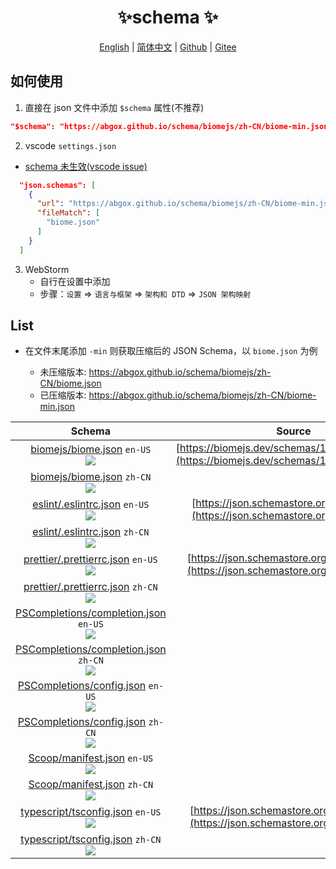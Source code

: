 <p align="center">
    <h1 align="center">✨schema ✨</h1>
</p>
<p align="center">
    <a href="README.md">English</a> |
    <a href="README-CN.md">简体中文</a> |
    <a href="https://github.com/abgox/schema">Github</a> |
    <a href="https://gitee.com/abgox/schema">Gitee</a>
</p>

## 如何使用

1. 直接在 json 文件中添加 `$schema` 属性(不推荐)

```json
"$schema": "https://abgox.github.io/schema/biomejs/zh-CN/biome-min.json",
```

2. vscode `settings.json`

- [schema 未生效(vscode issue)](https://github.com/microsoft/vscode/issues/219855)

```json
  "json.schemas": [
    {
      "url": "https://abgox.github.io/schema/biomejs/zh-CN/biome-min.json",
      "fileMatch": [
        "biome.json"
      ]
    }
  ]
```

3. WebStorm
   - 自行在设置中添加
   - 步骤：`设置` => `语言与框架` => `架构和 DTD` => `JSON 架构映射`

## List

- 在文件末尾添加 `-min` 则获取压缩后的 JSON Schema，以 `biome.json` 为例

  - 未压缩版本: https://abgox.github.io/schema/biomejs/zh-CN/biome.json
  - 已压缩版本: https://abgox.github.io/schema/biomejs/zh-CN/biome-min.json

<!-- prettier-ignore-start -->
|Schema|Source|
|:-:|:-:|
|[biomejs/biome.json](https://abgox.github.io/schema/biomejs/en-US/biome.json '点击获取未压缩版本') `en-US`<br><a href="https://abgox.github.io/schema/biomejs/en-US/biome-min.json" title="点击获取压缩版本"><img src="https://img.shields.io/badge/-点我获取压缩版本-blue" />|[https://biomejs.dev/schemas/1.8.3/schema.json](https://biomejs.dev/schemas/1.8.3/schema.json)|
|[biomejs/biome.json](https://abgox.github.io/schema/biomejs/zh-CN/biome.json '点击获取未压缩版本') `zh-CN`<br><a href="https://abgox.github.io/schema/biomejs/zh-CN/biome-min.json" title="点击获取压缩版本"><img src="https://img.shields.io/badge/-点我获取压缩版本-blue" />|
|[eslint/.eslintrc.json](https://abgox.github.io/schema/eslint/en-US/.eslintrc.json '点击获取未压缩版本') `en-US`<br><a href="https://abgox.github.io/schema/eslint/en-US/.eslintrc-min.json" title="点击获取压缩版本"><img src="https://img.shields.io/badge/-点我获取压缩版本-blue" />|[https://json.schemastore.org/eslintrc.json](https://json.schemastore.org/eslintrc.json)|
|[eslint/.eslintrc.json](https://abgox.github.io/schema/eslint/zh-CN/.eslintrc.json '点击获取未压缩版本') `zh-CN`<br><a href="https://abgox.github.io/schema/eslint/zh-CN/.eslintrc-min.json" title="点击获取压缩版本"><img src="https://img.shields.io/badge/-点我获取压缩版本-blue" />|
|[prettier/.prettierrc.json](https://abgox.github.io/schema/prettier/en-US/.prettierrc.json '点击获取未压缩版本') `en-US`<br><a href="https://abgox.github.io/schema/prettier/en-US/.prettierrc-min.json" title="点击获取压缩版本"><img src="https://img.shields.io/badge/-点我获取压缩版本-blue" />|[https://json.schemastore.org/prettierrc.json](https://json.schemastore.org/prettierrc.json)|
|[prettier/.prettierrc.json](https://abgox.github.io/schema/prettier/zh-CN/.prettierrc.json '点击获取未压缩版本') `zh-CN`<br><a href="https://abgox.github.io/schema/prettier/zh-CN/.prettierrc-min.json" title="点击获取压缩版本"><img src="https://img.shields.io/badge/-点我获取压缩版本-blue" />|
|[PSCompletions/completion.json](https://abgox.github.io/schema/PSCompletions/en-US/completion.json '点击获取未压缩版本') `en-US`<br><a href="https://abgox.github.io/schema/PSCompletions/en-US/completion-min.json" title="点击获取压缩版本"><img src="https://img.shields.io/badge/-点我获取压缩版本-blue" />||
|[PSCompletions/completion.json](https://abgox.github.io/schema/PSCompletions/zh-CN/completion.json '点击获取未压缩版本') `zh-CN`<br><a href="https://abgox.github.io/schema/PSCompletions/zh-CN/completion-min.json" title="点击获取压缩版本"><img src="https://img.shields.io/badge/-点我获取压缩版本-blue" />|
|[PSCompletions/config.json](https://abgox.github.io/schema/PSCompletions/en-US/config.json '点击获取未压缩版本') `en-US`<br><a href="https://abgox.github.io/schema/PSCompletions/en-US/config-min.json" title="点击获取压缩版本"><img src="https://img.shields.io/badge/-点我获取压缩版本-blue" />||
|[PSCompletions/config.json](https://abgox.github.io/schema/PSCompletions/zh-CN/config.json '点击获取未压缩版本') `zh-CN`<br><a href="https://abgox.github.io/schema/PSCompletions/zh-CN/config-min.json" title="点击获取压缩版本"><img src="https://img.shields.io/badge/-点我获取压缩版本-blue" />|
|[Scoop/manifest.json](https://abgox.github.io/schema/Scoop/en-US/manifest.json '点击获取未压缩版本') `en-US`<br><a href="https://abgox.github.io/schema/Scoop/en-US/manifest-min.json" title="点击获取压缩版本"><img src="https://img.shields.io/badge/-点我获取压缩版本-blue" />||
|[Scoop/manifest.json](https://abgox.github.io/schema/Scoop/zh-CN/manifest.json '点击获取未压缩版本') `zh-CN`<br><a href="https://abgox.github.io/schema/Scoop/zh-CN/manifest-min.json" title="点击获取压缩版本"><img src="https://img.shields.io/badge/-点我获取压缩版本-blue" />|
|[typescript/tsconfig.json](https://abgox.github.io/schema/typescript/en-US/tsconfig.json '点击获取未压缩版本') `en-US`<br><a href="https://abgox.github.io/schema/typescript/en-US/tsconfig-min.json" title="点击获取压缩版本"><img src="https://img.shields.io/badge/-点我获取压缩版本-blue" />|[https://json.schemastore.org/tsconfig.json](https://json.schemastore.org/tsconfig.json)|
|[typescript/tsconfig.json](https://abgox.github.io/schema/typescript/zh-CN/tsconfig.json '点击获取未压缩版本') `zh-CN`<br><a href="https://abgox.github.io/schema/typescript/zh-CN/tsconfig-min.json" title="点击获取压缩版本"><img src="https://img.shields.io/badge/-点我获取压缩版本-blue" />|
<!-- prettier-ignore-end -->
